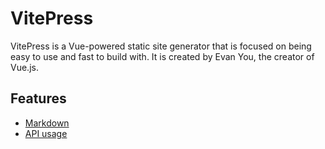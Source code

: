 # VitePress

VitePress is a Vue-powered static site generator that is focused on being easy to use and fast to build with. It is created by Evan You, the creator of Vue.js.

## Features

- [Markdown](/vitepress/markdown-examples)
- [API usage](/vitepress/api-examples)
